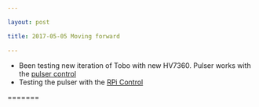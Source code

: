 ```yaml
---

layout: post

title: 2017-05-05 Moving forward

---
```



-   Been testing new iteration of Tobo with new HV7360. Pulser works
    with the [pulser control](/oneeye/)
-   Testing the pulser with the [RPi Control](/tomtom/)

=======

